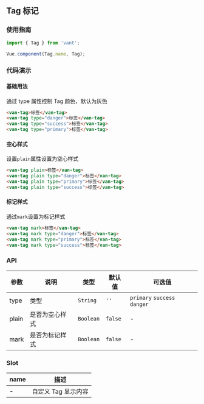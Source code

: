 ## Tag 标记

### 使用指南
``` javascript
import { Tag } from 'vant';

Vue.component(Tag.name, Tag);
```

### 代码演示

#### 基础用法
通过 type 属性控制 Tag 颜色，默认为灰色

```html
<van-tag>标签</van-tag>
<van-tag type="danger">标签</van-tag>
<van-tag type="success">标签</van-tag>
<van-tag type="primary">标签</van-tag>
```

#### 空心样式
设置`plain`属性设置为空心样式

```html
<van-tag plain>标签</van-tag>
<van-tag plain type="danger">标签</van-tag>
<van-tag plain type="primary">标签</van-tag>
<van-tag plain type="success">标签</van-tag>
```

#### 标记样式
通过`mark`设置为标记样式

```html
<van-tag mark>标签</van-tag>
<van-tag mark type="danger">标签</van-tag>
<van-tag mark type="primary">标签</van-tag>
<van-tag mark type="success">标签</van-tag>
```

### API

| 参数 | 说明 | 类型 | 默认值 | 可选值 |
|-----------|-----------|-----------|-------------|-------------|
| type | 类型 | `String` | `''`| `primary` `success` `danger` |
| plain | 是否为空心样式 | `Boolean` | `false` | - |
| mark | 是否为标记样式 | `Boolean` | `false` | - |

### Slot

| name | 描述 |
|-----------|-----------|
| - | 自定义 Tag 显示内容 |
